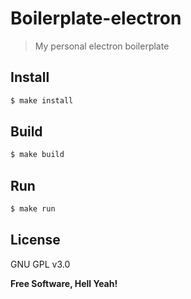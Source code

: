 Boilerplate-electron
===

> My personal electron boilerplate

Install
---

```bash
$ make install
```

Build
---

```bash
$ make build
```

Run
---

```bash
$ make run
```

License
---

GNU GPL v3.0

**Free Software, Hell Yeah!**
